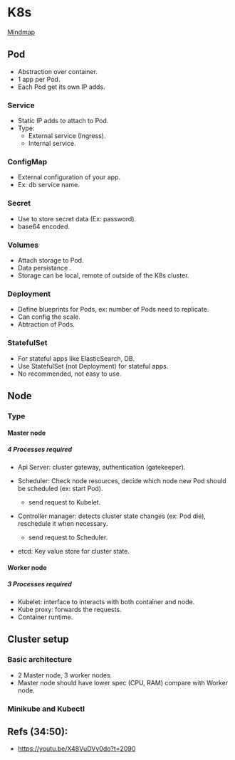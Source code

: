 # K8s

[Mindmap](https://raw.githack.com/tw-wong/learn-k8s/master/mindmap.html)

## Pod

- Abstraction over container.
- 1 app per Pod.
- Each Pod get its own IP adds.

### Service

- Static IP adds to attach to Pod.
- Type:
    - External service (Ingress).
    - Internal service.

### ConfigMap

- External configuration of your app.
- Ex: db service name.

### Secret

- Use to store secret data (Ex: password).
- base64 encoded.

### Volumes

- Attach storage to Pod.
- Data persistance . 
- Storage can be local, remote of outside of the K8s cluster.

### Deployment
- Define blueprints for Pods, ex: number of Pods need to replicate.
- Can config the scale.
- Abtraction of Pods.

### StatefulSet
- For stateful apps like ElasticSearch, DB.
- Use StatefulSet (not Deployment) for stateful apps.
- No recommended, not easy to use.


## Node

### Type
#### Master node

##### 4 Processes required
- Api Server: cluster gateway, authentication (gatekeeper).

- Scheduler: Check node resources, decide which node new Pod should be scheduled (ex: start Pod).
    - send request to Kubelet.

- Controller manager: detects cluster state changes (ex: Pod die), reschedule it when necessary.
    - send request to Scheduler.

- etcd: Key value store for cluster state.


#### Worker node

##### 3 Processes required

- Kubelet: interface to interacts with both container and node.
- Kube proxy: forwards the requests.
- Container runtime.

## Cluster setup

### Basic architecture
- 2 Master node, 3 worker nodes.
- Master node should have lower spec (CPU, RAM) compare with Worker node.

### Minikube and Kubectl

## Refs (34:50):
- https://youtu.be/X48VuDVv0do?t=2090